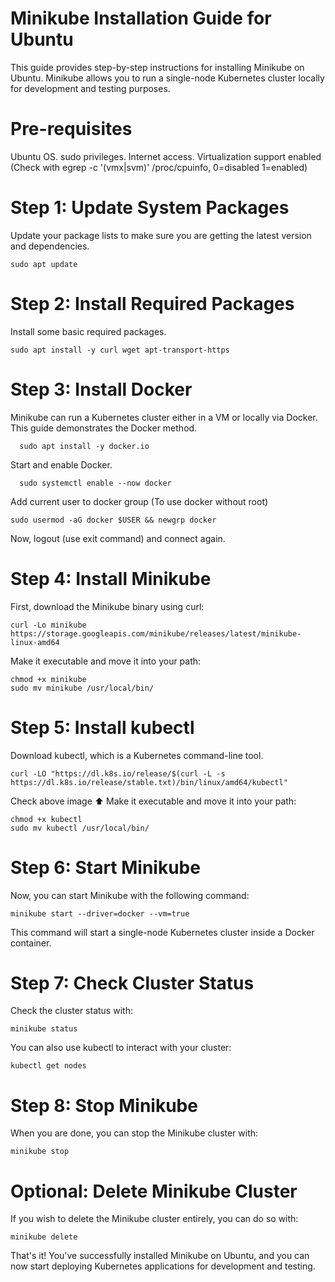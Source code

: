 # Minikube Installation Guide for Ubuntu

This guide provides step-by-step instructions for installing Minikube on Ubuntu. Minikube allows you to run a single-node Kubernetes cluster locally for development and testing purposes.

# Pre-requisites

Ubuntu OS.
sudo privileges.
Internet access.
Virtualization support enabled (Check with egrep -c '(vmx|svm)' /proc/cpuinfo, 0=disabled 1=enabled)

# Step 1: Update System Packages

Update your package lists to make sure you are getting the latest version and dependencies.

    sudo apt update

# Step 2: Install Required Packages

Install some basic required packages.

    sudo apt install -y curl wget apt-transport-https

# Step 3: Install Docker

Minikube can run a Kubernetes cluster either in a VM or locally via Docker. This guide demonstrates the Docker method.

      sudo apt install -y docker.io

Start and enable Docker.

      sudo systemctl enable --now docker

Add current user to docker group (To use docker without root)

    sudo usermod -aG docker $USER && newgrp docker

Now, logout (use exit command) and connect again.


# Step 4: Install Minikube

First, download the Minikube binary using curl:

    curl -Lo minikube https://storage.googleapis.com/minikube/releases/latest/minikube-linux-amd64

Make it executable and move it into your path:

    chmod +x minikube
    sudo mv minikube /usr/local/bin/

# Step 5: Install kubectl

Download kubectl, which is a Kubernetes command-line tool.

    curl -LO "https://dl.k8s.io/release/$(curl -L -s https://dl.k8s.io/release/stable.txt)/bin/linux/amd64/kubectl"

Check above image ⬆️ Make it executable and move it into your path:

    chmod +x kubectl
    sudo mv kubectl /usr/local/bin/

# Step 6: Start Minikube

Now, you can start Minikube with the following command:

    minikube start --driver=docker --vm=true 

This command will start a single-node Kubernetes cluster inside a Docker container.

# Step 7: Check Cluster Status

Check the cluster status with:

    minikube status

You can also use kubectl to interact with your cluster:

    kubectl get nodes

# Step 8: Stop Minikube

When you are done, you can stop the Minikube cluster with:

    minikube stop

# Optional: Delete Minikube Cluster

If you wish to delete the Minikube cluster entirely, you can do so with:

    minikube delete      

That's it! You've successfully installed Minikube on Ubuntu, and you can now start deploying Kubernetes applications for development and testing.


      
